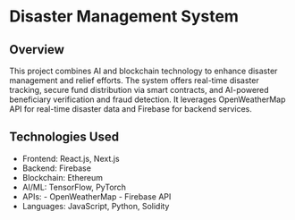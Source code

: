 # **Disaster Management System**

## Overview
This project combines AI and blockchain technology to enhance disaster management and relief efforts. The system offers real-time disaster tracking, secure fund distribution via smart contracts, and AI-powered beneficiary verification and fraud detection. It leverages OpenWeatherMap API for real-time disaster data and Firebase for backend services.

## Technologies Used

- Frontend: React.js, Next.js
- Backend: Firebase 
- Blockchain: Ethereum 
- AI/ML: TensorFlow, PyTorch
- APIs:
       - OpenWeatherMap 
       - Firebase API 
- Languages: JavaScript, Python, Solidity 
